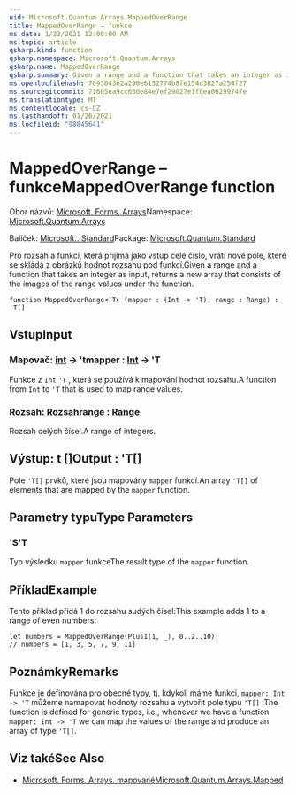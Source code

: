 ```yaml
---
uid: Microsoft.Quantum.Arrays.MappedOverRange
title: MappedOverRange – funkce
ms.date: 1/23/2021 12:00:00 AM
ms.topic: article
qsharp.kind: function
qsharp.namespace: Microsoft.Quantum.Arrays
qsharp.name: MappedOverRange
qsharp.summary: Given a range and a function that takes an integer as input, returns a new array that consists of the images of the range values under the function.
ms.openlocfilehash: 7093043e2a290e6132774b8fe154d3627a254f27
ms.sourcegitcommit: 71605ea9cc630e84e7ef29027e1f0ea06299747e
ms.translationtype: MT
ms.contentlocale: cs-CZ
ms.lasthandoff: 01/26/2021
ms.locfileid: "98845641"
---
```

# <a name="mappedoverrange-function"></a><span data-ttu-id="a8fe5-102">MappedOverRange – funkce</span><span class="sxs-lookup"><span data-stu-id="a8fe5-102">MappedOverRange function</span></span>

<span data-ttu-id="a8fe5-103">Obor názvů: [Microsoft. Forms. Arrays](xref:Microsoft.Quantum.Arrays)</span><span class="sxs-lookup"><span data-stu-id="a8fe5-103">Namespace: [Microsoft.Quantum.Arrays](xref:Microsoft.Quantum.Arrays)</span></span>

<span data-ttu-id="a8fe5-104">Balíček: [Microsoft.. Standard](https://nuget.org/packages/Microsoft.Quantum.Standard)</span><span class="sxs-lookup"><span data-stu-id="a8fe5-104">Package: [Microsoft.Quantum.Standard](https://nuget.org/packages/Microsoft.Quantum.Standard)</span></span>


<span data-ttu-id="a8fe5-105">Pro rozsah a funkci, která přijímá jako vstup celé číslo, vrátí nové pole, které se skládá z obrázků hodnot rozsahu pod funkcí.</span><span class="sxs-lookup"><span data-stu-id="a8fe5-105">Given a range and a function that takes an integer as input, returns a new array that consists of the images of the range values under the function.</span></span>

```qsharp
function MappedOverRange<'T> (mapper : (Int -> 'T), range : Range) : 'T[]
```


## <a name="input"></a><span data-ttu-id="a8fe5-106">Vstup</span><span class="sxs-lookup"><span data-stu-id="a8fe5-106">Input</span></span>

### <a name="mapper--int---t"></a><span data-ttu-id="a8fe5-107">Mapovač: [int](xref:microsoft.quantum.lang-ref.int) -> 't</span><span class="sxs-lookup"><span data-stu-id="a8fe5-107">mapper : [Int](xref:microsoft.quantum.lang-ref.int) -> 'T</span></span>

<span data-ttu-id="a8fe5-108">Funkce z `Int` `'T` , která se používá k mapování hodnot rozsahu.</span><span class="sxs-lookup"><span data-stu-id="a8fe5-108">A function from `Int` to `'T` that is used to map range values.</span></span>


### <a name="range--range"></a><span data-ttu-id="a8fe5-109">Rozsah: [Rozsah](xref:microsoft.quantum.lang-ref.range)</span><span class="sxs-lookup"><span data-stu-id="a8fe5-109">range : [Range](xref:microsoft.quantum.lang-ref.range)</span></span>

<span data-ttu-id="a8fe5-110">Rozsah celých čísel.</span><span class="sxs-lookup"><span data-stu-id="a8fe5-110">A range of integers.</span></span>



## <a name="output--t"></a><span data-ttu-id="a8fe5-111">Výstup: t []</span><span class="sxs-lookup"><span data-stu-id="a8fe5-111">Output : 'T[]</span></span>

<span data-ttu-id="a8fe5-112">Pole `'T[]` prvků, které jsou mapovány `mapper` funkcí.</span><span class="sxs-lookup"><span data-stu-id="a8fe5-112">An array `'T[]` of elements that are mapped by the `mapper` function.</span></span>

## <a name="type-parameters"></a><span data-ttu-id="a8fe5-113">Parametry typu</span><span class="sxs-lookup"><span data-stu-id="a8fe5-113">Type Parameters</span></span>

### <a name="t"></a><span data-ttu-id="a8fe5-114">'S</span><span class="sxs-lookup"><span data-stu-id="a8fe5-114">'T</span></span>

<span data-ttu-id="a8fe5-115">Typ výsledku `mapper` funkce</span><span class="sxs-lookup"><span data-stu-id="a8fe5-115">The result type of the `mapper` function.</span></span>

## <a name="example"></a><span data-ttu-id="a8fe5-116">Příklad</span><span class="sxs-lookup"><span data-stu-id="a8fe5-116">Example</span></span>

<span data-ttu-id="a8fe5-117">Tento příklad přidá 1 do rozsahu sudých čísel:</span><span class="sxs-lookup"><span data-stu-id="a8fe5-117">This example adds 1 to a range of even numbers:</span></span>

```qsharp
let numbers = MappedOverRange(PlusI(1, _), 0..2..10);
// numbers = [1, 3, 5, 7, 9, 11]
```

## <a name="remarks"></a><span data-ttu-id="a8fe5-118">Poznámky</span><span class="sxs-lookup"><span data-stu-id="a8fe5-118">Remarks</span></span>

<span data-ttu-id="a8fe5-119">Funkce je definována pro obecné typy, tj. kdykoli máme funkci, `mapper: Int -> 'T` můžeme namapovat hodnoty rozsahu a vytvořit pole typu `'T[]` .</span><span class="sxs-lookup"><span data-stu-id="a8fe5-119">The function is defined for generic types, i.e., whenever we have a function `mapper: Int -> 'T` we can map the values of the range and produce an array of type `'T[]`.</span></span>

## <a name="see-also"></a><span data-ttu-id="a8fe5-120">Viz také</span><span class="sxs-lookup"><span data-stu-id="a8fe5-120">See Also</span></span>

- [<span data-ttu-id="a8fe5-121">Microsoft. Forms. Arrays. mapované</span><span class="sxs-lookup"><span data-stu-id="a8fe5-121">Microsoft.Quantum.Arrays.Mapped</span></span>](xref:Microsoft.Quantum.Arrays.Mapped)